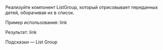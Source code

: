 Реализуйте компонент ListGroup, который отрисовывает переданных детей, оборачивая их в список.

Пример использования: link

Результат: link

Подсказки — List Group
